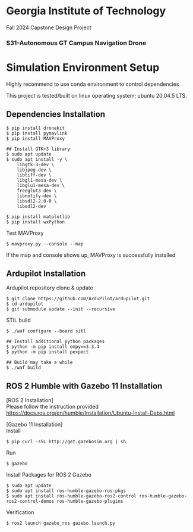 # Georgia Institute of Technology 
Fall 2024 Capstone Design Project
### S31-Autonomous GT Campus Navigation Drone


# Simulation Environment Setup
Highly recommend to use conda environment to control dependencies

This project is tested/built on linux operating system; ubuntu 20.04.5 LTS.

## Dependencies Installation

    $ pip install dronekit
    $ pip install pymavlink
    $ pip install MAVProxy

    ## Install GTK+3 library
    $ sudo apt update
    $ sudo apt install -y \
        libgtk-3-dev \
        libjpeg-dev \
        libtiff-dev \
        libgl1-mesa-dev \
        libglu1-mesa-dev \
        freeglut3-dev \
        libnotify-dev \
        libsdl2-2.0-0 \
        libsdl2-dev

    $ pip install matplotlib
    $ pip install wxPython

Test MAVProxy

    $ mavproxy.py --console --map

If the map and console shows up, MAVProxy is successfully installed

## Ardupilot Installation
Ardupilot repository clone & update

    $ git clone https://github.com/ArduPilot/ardupilot.git
    $ cd ardupilot
    $ git submodule update --init --recursive

STIL build

    $ ./waf configure --board sitl
    
    ## Install additional python packages
    $ python -m pip install empy==3.3.4
    $ python -m pip install pexpect
    
    ## Build may take a while
    $ ./waf build


## ROS 2 Humble with Gazebo 11 Installation
[ROS 2 Installation]
<br>Please follow the instruction provided 
<br>https://docs.ros.org/en/humble/Installation/Ubuntu-Install-Debs.html

[Gazebo 11 Installation]
<br>Install

    $ pip curl -sSL http://get.gazebosim.org | sh
Run
    
    $ gazebo

Install Packages for ROS 2 Gazebo

    $ sudo apt update
    $ sudo apt install ros-humble-gazebo-ros-pkgs
    $ sudo apt install ros-humble-gazebo-ros2-control ros-humble-gazebo-ros2-control-demos ros-humble-gazebo-plugins

Verification

    $ ros2 launch gazebo_ros gazebo.launch.py


